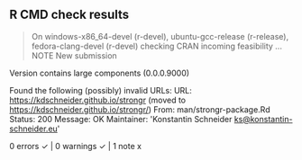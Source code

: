 ## R CMD check results
> On windows-x86_64-devel (r-devel), ubuntu-gcc-release (r-release), fedora-clang-devel (r-devel)
  checking CRAN incoming feasibility ... NOTE
  New submission
  
  Version contains large components (0.0.0.9000)
  
  
  Found the following (possibly) invalid URLs:
    URL: https://kdschneider.github.io/strongr (moved to https://kdschneider.github.io/strongr/)
      From: man/strongr-package.Rd
      Status: 200
      Message: OK
  Maintainer: 'Konstantin Schneider <ks@konstantin-schneider.eu>'

0 errors ✓ | 0 warnings ✓ | 1 note x
